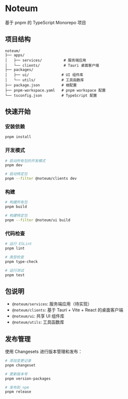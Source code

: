 # Noteum

基于 pnpm 的 TypeScript Monorepo 项目

## 项目结构

```
noteum/
├── apps/
│   ├── services/          # 服务端应用
│   └── clients/           # Tauri 桌面客户端
├── packages/
│   ├── ui/               # UI 组件库
│   └── utils/            # 工具函数库
├── package.json          # 根配置
├── pnpm-workspace.yaml   # pnpm workspace 配置
└── tsconfig.json         # TypeScript 配置
```

## 快速开始

### 安装依赖
```bash
pnpm install
```

### 开发模式
```bash
# 启动所有包的开发模式
pnpm dev

# 启动特定包
pnpm --filter @noteum/clients dev
```

### 构建
```bash
# 构建所有包
pnpm build

# 构建特定包
pnpm --filter @noteum/ui build
```

### 代码检查
```bash
# 运行 ESLint
pnpm lint

# 类型检查
pnpm type-check

# 运行测试
pnpm test
```

## 包说明

- `@noteum/services`: 服务端应用（待实现）
- `@noteum/clients`: 基于 Tauri + Vite + React 的桌面客户端
- `@noteum/ui`: 共享 UI 组件库
- `@noteum/utils`: 工具函数库

## 发布管理

使用 Changesets 进行版本管理和发布：

```bash
# 添加变更记录
pnpm changeset

# 更新版本号
pnpm version-packages

# 发布到 npm
pnpm release
```